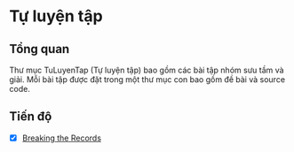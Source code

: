 # Tự luyện tập

## Tổng quan 

Thư mục TuLuyenTap (Tự luyện tập) bao gồm các bài tập nhóm sưu tầm và giải.
Mỗi bài tập được đặt trong một thư mục con bao gồm đề bài và source code.

## Tiến độ

- [x] [Breaking the Records](https://github.com/doragon-92/CS112.L21.KHTN_N12/tree/master/TuLuyenTap/BreakingTheRecords)